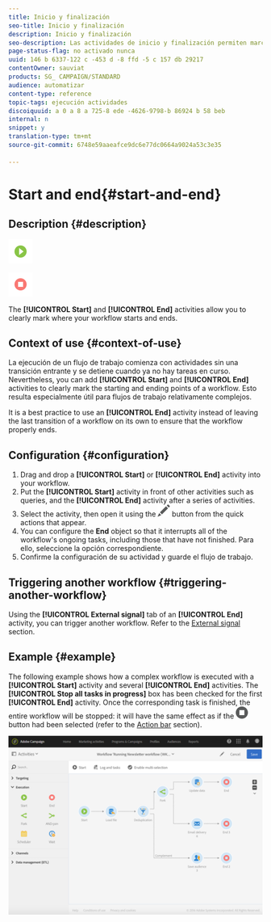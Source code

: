 ```yaml
---
title: Inicio y finalización
seo-title: Inicio y finalización
description: Inicio y finalización
seo-description: Las actividades de inicio y finalización permiten marcar claramente dónde comienza y finaliza el flujo de trabajo.
page-status-flag: no activado nunca
uuid: 146 b 6337-122 c -453 d -8 ffd -5 c 157 db 29217
contentOwner: sauviat
products: SG_ CAMPAIGN/STANDARD
audience: automatizar
content-type: reference
topic-tags: ejecución actividades
discoiquuid: a 0 a 8 a 725-8 ede -4626-9798-b 86924 b 58 beb
internal: n
snippet: y
translation-type: tm+mt
source-git-commit: 6748e59aaeafce9dc6e77dc0664a9024a53c3e35

---
```



# Start and end{#start-and-end}

## Description {#description}

![](assets/start.png)

![](assets/end.png)

The **[!UICONTROL Start]** and **[!UICONTROL End]** activities allow you to clearly mark where your workflow starts and ends.

## Context of use {#context-of-use}

La ejecución de un flujo de trabajo comienza con actividades sin una transición entrante y se detiene cuando ya no hay tareas en curso. Nevertheless, you can add **[!UICONTROL Start]** and **[!UICONTROL End]** activities to clearly mark the starting and ending points of a workflow. Esto resulta especialmente útil para flujos de trabajo relativamente complejos.

It is a best practice to use an **[!UICONTROL End]** activity instead of leaving the last transition of a workflow on its own to ensure that the workflow properly ends.

## Configuration {#configuration}

1. Drag and drop a **[!UICONTROL Start]** or **[!UICONTROL End]** activity into your workflow.
1. Put the **[!UICONTROL Start]** activity in front of other activities such as queries, and the **[!UICONTROL End]** activity after a series of activities.
1. Select the activity, then open it using the ![](assets/edit_darkgrey-24px.png) button from the quick actions that appear.
1. You can configure the **End** object so that it interrupts all of the workflow's ongoing tasks, including those that have not finished. Para ello, seleccione la opción correspondiente.
1. Confirme la configuración de su actividad y guarde el flujo de trabajo.

## Triggering another workflow {#triggering-another-workflow}

Using the **[!UICONTROL External signal]** tab of an **[!UICONTROL End]** activity, you can trigger another workflow. Refer to the [External signal](../../automating/using/external-signal.md) section.

## Example {#example}

The following example shows how a complex workflow is executed with a **[!UICONTROL Start]** activity and several **[!UICONTROL End]** activities. The **[!UICONTROL Stop all tasks in progress]** box has been checked for the first **[!UICONTROL End]** activity. Once the corresponding task is finished, the entire workflow will be stopped: it will have the same effect as if the ![](assets/stop_darkgrey-24px.png) button had been selected (refer to the [Action bar](../../automating/using/workflow-interface.md#action-bar) section).

![](assets/wkf_start_end_example.png)

